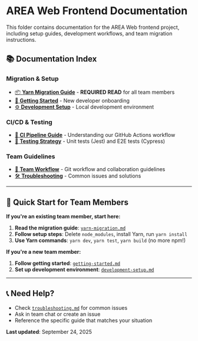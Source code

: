 # AREA Web Frontend Documentation

This folder contains documentation for the AREA Web frontend project, including setup guides, development workflows, and team migration instructions.

## 📚 Documentation Index

### **Migration & Setup**
- [📦 **Yarn Migration Guide**](./yarn-migration.md) - **REQUIRED READ** for all team members
- [🚀 **Getting Started**](./getting-started.md) - New developer onboarding
- [⚙️ **Development Setup**](./development-setup.md) - Local development environment

### **CI/CD & Testing**
- [🔄 **CI Pipeline Guide**](./ci-pipeline.md) - Understanding our GitHub Actions workflow
- [🧪 **Testing Strategy**](./testing-strategy.md) - Unit tests (Jest) and E2E tests (Cypress)

### **Team Guidelines**
- [👥 **Team Workflow**](./team-workflow.md) - Git workflow and collaboration guidelines
- [🛠️ **Troubleshooting**](./troubleshooting.md) - Common issues and solutions

---

## 🚨 **Quick Start for Team Members**

**If you're an existing team member, start here:**

1. **Read the migration guide**: [`yarn-migration.md`](./yarn-migration.md)
2. **Follow setup steps**: Delete `node_modules`, install Yarn, run `yarn install`
3. **Use Yarn commands**: `yarn dev`, `yarn test`, `yarn build` (no more npm!)

**If you're a new team member:**

1. **Follow getting started**: [`getting-started.md`](./getting-started.md)
2. **Set up development environment**: [`development-setup.md`](./development-setup.md)

---

## 📞 **Need Help?**

- Check [`troubleshooting.md`](./troubleshooting.md) for common issues
- Ask in team chat or create an issue
- Reference the specific guide that matches your situation

**Last updated**: September 24, 2025